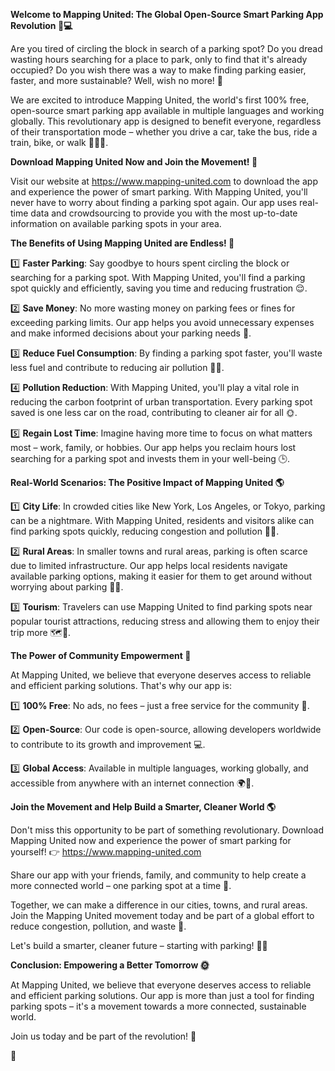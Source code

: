 **Welcome to Mapping United: The Global Open-Source Smart Parking App Revolution 🚗💻**

Are you tired of circling the block in search of a parking spot? Do you dread wasting hours searching for a place to park, only to find that it's already occupied? Do you wish there was a way to make finding parking easier, faster, and more sustainable? Well, wish no more! 🎉

We are excited to introduce Mapping United, the world's first 100% free, open-source smart parking app available in multiple languages and working globally. This revolutionary app is designed to benefit everyone, regardless of their transportation mode – whether you drive a car, take the bus, ride a train, bike, or walk 🚴‍♀️🚌.

**Download Mapping United Now and Join the Movement! 📲**

Visit our website at https://www.mapping-united.com to download the app and experience the power of smart parking. With Mapping United, you'll never have to worry about finding a parking spot again. Our app uses real-time data and crowdsourcing to provide you with the most up-to-date information on available parking spots in your area.

**The Benefits of Using Mapping United are Endless! 🤩**

1️⃣ **Faster Parking**: Say goodbye to hours spent circling the block or searching for a parking spot. With Mapping United, you'll find a parking spot quickly and efficiently, saving you time and reducing frustration 😌.

2️⃣ **Save Money**: No more wasting money on parking fees or fines for exceeding parking limits. Our app helps you avoid unnecessary expenses and make informed decisions about your parking needs 💸.

3️⃣ **Reduce Fuel Consumption**: By finding a parking spot faster, you'll waste less fuel and contribute to reducing air pollution 🌿🚗.

4️⃣ **Pollution Reduction**: With Mapping United, you'll play a vital role in reducing the carbon footprint of urban transportation. Every parking spot saved is one less car on the road, contributing to cleaner air for all 🌞.

5️⃣ **Regain Lost Time**: Imagine having more time to focus on what matters most – work, family, or hobbies. Our app helps you reclaim hours lost searching for a parking spot and invests them in your well-being 🕒.

**Real-World Scenarios: The Positive Impact of Mapping United 🌎**

1️⃣ **City Life**: In crowded cities like New York, Los Angeles, or Tokyo, parking can be a nightmare. With Mapping United, residents and visitors alike can find parking spots quickly, reducing congestion and pollution 🚗👥.

2️⃣ **Rural Areas**: In smaller towns and rural areas, parking is often scarce due to limited infrastructure. Our app helps local residents navigate available parking options, making it easier for them to get around without worrying about parking 🌼🚜.

3️⃣ **Tourism**: Travelers can use Mapping United to find parking spots near popular tourist attractions, reducing stress and allowing them to enjoy their trip more 🗺️👥.

**The Power of Community Empowerment 💪**

At Mapping United, we believe that everyone deserves access to reliable and efficient parking solutions. That's why our app is:

1️⃣ **100% Free**: No ads, no fees – just a free service for the community 🎁.

2️⃣ **Open-Source**: Our code is open-source, allowing developers worldwide to contribute to its growth and improvement 💻.

3️⃣ **Global Access**: Available in multiple languages, working globally, and accessible from anywhere with an internet connection 🌍📱.

**Join the Movement and Help Build a Smarter, Cleaner World 🌎**

Don't miss this opportunity to be part of something revolutionary. Download Mapping United now and experience the power of smart parking for yourself! 👉 https://www.mapping-united.com

Share our app with your friends, family, and community to help create a more connected world – one parking spot at a time 🤝.

Together, we can make a difference in our cities, towns, and rural areas. Join the Mapping United movement today and be part of a global effort to reduce congestion, pollution, and waste 🌟.

Let's build a smarter, cleaner future – starting with parking! 🚗💡

**Conclusion: Empowering a Better Tomorrow 🌞**

At Mapping United, we believe that everyone deserves access to reliable and efficient parking solutions. Our app is more than just a tool for finding parking spots – it's a movement towards a more connected, sustainable world.

Join us today and be part of the revolution! 🎉

👋
